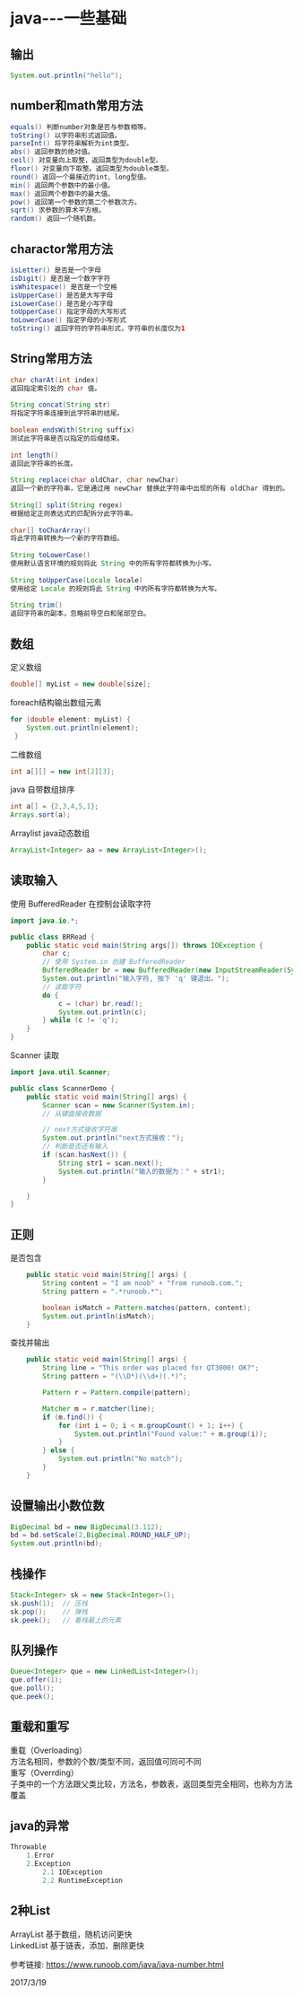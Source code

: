 # java---一些基础

## 输出
```java
System.out.println("hello");
```

## number和math常用方法
```java
equals() 判断number对象是否与参数相等。
toString() 以字符串形式返回值。
parseInt() 将字符串解析为int类型。
abs() 返回参数的绝对值。
ceil() 对变量向上取整，返回类型为double型。
floor() 对变量向下取整。返回类型为double类型。
round() 返回一个最接近的int、long型值。
min() 返回两个参数中的最小值。
max() 返回两个参数中的最大值。
pow() 返回第一个参数的第二个参数次方。
sqrt() 求参数的算术平方根。
random() 返回一个随机数。
```

## charactor常用方法
```java
isLetter() 是否是一个字母
isDigit() 是否是一个数字字符
isWhitespace() 是否是一个空格
isUpperCase() 是否是大写字母
isLowerCase() 是否是小写字母
toUpperCase() 指定字母的大写形式
toLowerCase() 指定字母的小写形式
toString() 返回字符的字符串形式，字符串的长度仅为1
```

## String常用方法
```java
char charAt(int index)
返回指定索引处的 char 值。
  
String concat(String str)
将指定字符串连接到此字符串的结尾。
  
boolean endsWith(String suffix)
测试此字符串是否以指定的后缀结束。
  
int length()
返回此字符串的长度。
  
String replace(char oldChar, char newChar)
返回一个新的字符串，它是通过用 newChar 替换此字符串中出现的所有 oldChar 得到的。
  
String[] split(String regex)
根据给定正则表达式的匹配拆分此字符串。
  
char[] toCharArray()
将此字符串转换为一个新的字符数组。
  
String toLowerCase()
使用默认语言环境的规则将此 String 中的所有字符都转换为小写。
  
String toUpperCase(Locale locale)
使用给定 Locale 的规则将此 String 中的所有字符都转换为大写。
  
String trim()
返回字符串的副本，忽略前导空白和尾部空白。
```

## 数组
定义数组  
```java
double[] myList = new double[size];
```

foreach结构输出数组元素  
```java
for (double element: myList) {
    System.out.println(element);
 }
 ```
  
二维数组  
```java
int a[][] = new int[2][3];
```

java 自带数组排序  
```java
int a[] = {2,3,4,5,1};
Arrays.sort(a);
```
Arraylist java动态数组  
```java
ArrayList<Integer> aa = new ArrayList<Integer>();  
```

## 读取输入
使用 BufferedReader 在控制台读取字符
```java 
import java.io.*;

public class BRRead {
	public static void main(String args[]) throws IOException {
		char c;
		// 使用 System.in 创建 BufferedReader
		BufferedReader br = new BufferedReader(new InputStreamReader(System.in));
		System.out.println("输入字符, 按下 'q' 键退出。");
		// 读取字符
		do {
			c = (char) br.read();
			System.out.println(c);
		} while (c != 'q');
	}
}
```
  
Scanner 读取  
```java  
import java.util.Scanner;

public class ScannerDemo {
	public static void main(String[] args) {
		Scanner scan = new Scanner(System.in);
		// 从键盘接收数据

		// next方式接收字符串
		System.out.println("next方式接收：");
		// 判断是否还有输入
		if (scan.hasNext()) {
			String str1 = scan.next();
			System.out.println("输入的数据为：" + str1);
		}

	}
}
```
   
## 正则
是否包含  
```java
	public static void main(String[] args) {
		String content = "I am noob" + "from runoob.com.";
		String pattern = ".*runoob.*";

		boolean isMatch = Pattern.matches(pattern, content);
		System.out.println(isMatch);
	}
```

查找并输出  
```java
	public static void main(String[] args) {
		String line = "This order was placed for QT3000! OK?";
		String pattern = "(\\D*)(\\d+)(.*)";

		Pattern r = Pattern.compile(pattern);

		Matcher m = r.matcher(line);
		if (m.find()) {
			for (int i = 0; i < m.groupCount() + 1; i++) {
				System.out.println("Found value:" + m.group(i));
			}
		} else {
			System.out.println("No match");
		}
	}
```

## 设置输出小数位数  
```java
BigDecimal bd = new BigDecimal(3.112);   
bd = bd.setScale(2,BigDecimal.ROUND_HALF_UP);    
System.out.println(bd);
```

## 栈操作

```java
Stack<Integer> sk = new Stack<Integer>();
sk.push(1);  // 压栈
sk.pop();	 // 弹栈
sk.peek();   // 看栈最上的元素	
```

## 队列操作
```java
Queue<Integer> que = new LinkedList<Integer>();
que.offer(1);
que.poll();
que.peek();
```

## 重载和重写
重载（Overloading）  
方法名相同，参数的个数/类型不同，返回值可同可不同  
重写（Overrding）  
子类中的一个方法跟父类比较，方法名，参数表，返回类型完全相同，也称为方法覆盖  

## java的异常
```r
Throwable
    1.Error
    2.Exception
        2.1 IOException
        2.2 RuntimeException
```

## 2种List
ArrayList   基于数组，随机访问更快  
LinkedList  基于链表，添加、删除更快  


参考链接: https://www.runoob.com/java/java-number.html  


2017/3/19  
